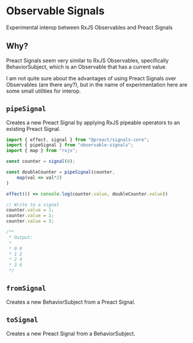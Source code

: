 # Observable Signals

Experimental interop between RxJS Observables and Preact Signals

## Why?

Preact Signals seem very similar to RxJS Observables, specifically BehaviorSubject, which is an Observable that has a current value.

I am not quite sure about the advantages of using Preact Signals over Observables (are there any?), but in the name of experimentation here are some small utilities for interop. 

## `pipeSignal`

Creates a new Preact Signal by applying RxJS pipeable operators to an existing Preact Signal.

```ts
import { effect, signal } from "@preact/signals-core";
import { pipeSignal } from "observable-signals";
import { map } from "rxjs";

const counter = signal(0);

const doubleCounter = pipeSignal(counter, 
    map(val => val*2)
)

effect(() => console.log(counter.value, doubleCounter.value))

// Write to a signal
counter.value = 1;
counter.value = 2;
counter.value = 3;

/**
 * Output:
 * 
 * 0 0
 * 1 2
 * 2 4
 * 3 6
 */
```

## `fromSignal`

Creates a new BehaviorSubject from a Preact Signal.

## `toSignal`

Creates a new Preact Signal from a BehaviorSubject.